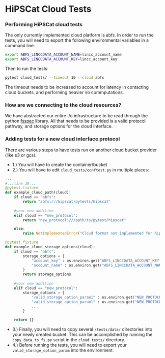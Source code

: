 # HiPSCat Cloud Tests

### Performing HiPSCat cloud tests
The only currently implemented cloud platform is abfs. In order to run the tests, you will need to export the following environmental variables in a command line:
```bash
export ABFS_LINCCDATA_ACCOUNT_NAME=lincc_account_name
export ABFS_LINCCDATA_ACCOUNT_KEY=lincc_account_key
```
Then to run the tests:
```bash
pytest cloud_tests/ --timeout 10 --cloud abfs
```
The timeout needs to be increased to account for latency in contacting cloud buckets, and performing heavier i/o commputations. 


### How are we connecting to the cloud resources?

We have abstracted our entire i/o infrastructure to be read through the python [fsspec](https://filesystem-spec.readthedocs.io/en/latest/index.html) library. All that needs to be provided is a valid protocol pathway, and storage options for the cloud interface. 


### Adding tests for a new cloud interface protocol

There are various steps to have tests run on another cloud bucket provider (like s3 or gcs). 

* 1.) You will have to create the container/bucket
* 2.) You will have to edit `cloud_tests/conftest.py` in multiple places:
```python
...
#...line 38...
@pytest.fixture
def example_cloud_path(cloud):
    if cloud == "abfs":
        return "abfs:///hipscat/pytests/hipscat"
    
    #your new addition
    elif cloud == "new_protocol":
        return "new_protocol:///path/to/pytest/hipscat"

    else:
        raise NotImplementedError("Cloud format not implemented for hipscat tests!")

@pytest.fixture
def example_cloud_storage_options(cloud):
    if cloud == "abfs":
        storage_options = {
            "account_key" : os.environ.get("ABFS_LINCCDATA_ACCOUNT_KEY"),
            "account_name" : os.environ.get("ABFS_LINCCDATA_ACCOUNT_NAME")
        }
        return storage_options
    
    #your new addition
    elif cloud == "new_protocol":
        storage_options = {
            "valid_storage_option_param1" : os.environ.get("NEW_PROTOCOL_PARAM1"),
            "valid_storage_option_param1" : os.environ.get("NEW_PROTOCOL_PARAM2"),
            ...
        }

    return {}
```

* 3.) Finally, you will need to copy several `/tests/data/` directories into your newly created bucket. This can be accomplished by running the `copy_data_to_fs.py` script in the `cloud_tests/` directory. 
* 4.) Before running the tests, you will need to export your `valid_storage_option_param` into the environment.